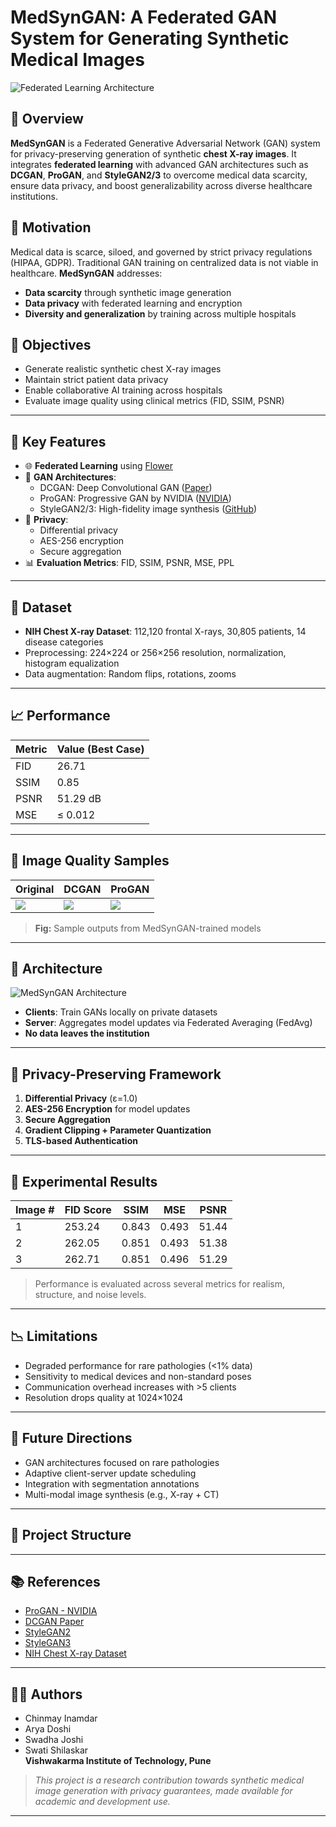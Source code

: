 # MedSynGAN: A Federated GAN System for Generating Synthetic Medical Images

![Federated Learning Architecture](https://user-images.githubusercontent.com/placeholder/fed_learning_architecture.png)

## 🧠 Overview

**MedSynGAN** is a Federated Generative Adversarial Network (GAN) system for privacy-preserving generation of synthetic **chest X-ray images**. It integrates **federated learning** with advanced GAN architectures such as **DCGAN**, **ProGAN**, and **StyleGAN2/3** to overcome medical data scarcity, ensure data privacy, and boost generalizability across diverse healthcare institutions.

## 🏥 Motivation

Medical data is scarce, siloed, and governed by strict privacy regulations (HIPAA, GDPR). Traditional GAN training on centralized data is not viable in healthcare. **MedSynGAN** addresses:

- **Data scarcity** through synthetic image generation
- **Data privacy** with federated learning and encryption
- **Diversity and generalization** by training across multiple hospitals

## 🎯 Objectives

- Generate realistic synthetic chest X-ray images
- Maintain strict patient data privacy
- Enable collaborative AI training across hospitals
- Evaluate image quality using clinical metrics (FID, SSIM, PSNR)

---

## 🚀 Key Features

- 🌐 **Federated Learning** using [Flower](https://flower.dev/)
- 🧠 **GAN Architectures**:
  - DCGAN: Deep Convolutional GAN ([Paper](https://arxiv.org/abs/1511.06434))
  - ProGAN: Progressive GAN by NVIDIA ([NVIDIA](https://research.nvidia.com/publication/2018-02_Progressive-Growing-of))
  - StyleGAN2/3: High-fidelity image synthesis ([GitHub](https://github.com/NVlabs/stylegan3))
- 🔐 **Privacy**:
  - Differential privacy
  - AES-256 encryption
  - Secure aggregation
- 📊 **Evaluation Metrics**: FID, SSIM, PSNR, MSE, PPL

---

## 📂 Dataset

- **NIH Chest X-ray Dataset**: 112,120 frontal X-rays, 30,805 patients, 14 disease categories
- Preprocessing: 224×224 or 256×256 resolution, normalization, histogram equalization
- Data augmentation: Random flips, rotations, zooms

---

## 📈 Performance

| Metric      | Value (Best Case)     |
|-------------|------------------------|
| FID         | 26.71                  |
| SSIM        | 0.85                   |
| PSNR        | 51.29 dB               |
| MSE         | ≤ 0.012                |

---

## 📸 Image Quality Samples

| Original | DCGAN | ProGAN |
|----------|-------|--------|
| ![](https://user-images.githubusercontent.com/placeholder/original.png) | ![](https://user-images.githubusercontent.com/placeholder/dcgan.png) | ![](https://user-images.githubusercontent.com/placeholder/progan.png) |

> **Fig:** Sample outputs from MedSynGAN-trained models

---

## 🧠 Architecture

![MedSynGAN Architecture](https://user-images.githubusercontent.com/placeholder/medsyngan_architecture.png)

- **Clients**: Train GANs locally on private datasets
- **Server**: Aggregates model updates via Federated Averaging (FedAvg)
- **No data leaves the institution**

---

## 🔐 Privacy-Preserving Framework

1. **Differential Privacy** (ε=1.0)
2. **AES-256 Encryption** for model updates
3. **Secure Aggregation**
4. **Gradient Clipping + Parameter Quantization**
5. **TLS-based Authentication**

---

## 🧪 Experimental Results

| Image # | FID Score | SSIM | MSE | PSNR |
|---------|-----------|------|-----|------|
| 1       | 253.24    | 0.843 | 0.493 | 51.44 |
| 2       | 262.05    | 0.851 | 0.493 | 51.38 |
| 3       | 262.71    | 0.851 | 0.496 | 51.29 |

> Performance is evaluated across several metrics for realism, structure, and noise levels.

---

## 📉 Limitations

- Degraded performance for rare pathologies (<1% data)
- Sensitivity to medical devices and non-standard poses
- Communication overhead increases with >5 clients
- Resolution drops quality at 1024×1024

---

## 🔄 Future Directions

- GAN architectures focused on rare pathologies
- Adaptive client-server update scheduling
- Integration with segmentation annotations
- Multi-modal image synthesis (e.g., X-ray + CT)

---

## 🧰 Project Structure


---

## 📚 References

- [ProGAN - NVIDIA](https://research.nvidia.com/publication/2018-02_Progressive-Growing-of)
- [DCGAN Paper](https://arxiv.org/abs/1511.06434)
- [StyleGAN2](https://github.com/NVlabs/stylegan2)
- [StyleGAN3](https://github.com/NVlabs/stylegan3)
- [NIH Chest X-ray Dataset](https://nihcc.app.box.com/v/ChestXray-NIHCC)

---

## 👨‍⚕️ Authors

- Chinmay Inamdar
- Arya Doshi
- Swadha Joshi
- Swati Shilaskar  
**Vishwakarma Institute of Technology, Pune**

> *This project is a research contribution towards synthetic medical image generation with privacy guarantees, made available for academic and development use.*

---



